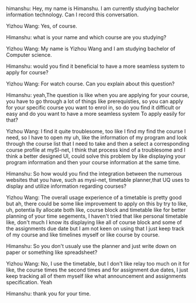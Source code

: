 himanshu: Hey, my name is Himanshu. I am currently studying bachelor information technology. Can I record this conversation.

Yizhou Wang: Yes, of course. 

Himanshu: what is your name and which course are you studying?

Yizhou Wang: My name is Yizhou Wang and I am studying bachelor of Computer science. 

Himanshu: would you find it beneficial to have a more seamless system to apply for course?

Yizhou Wang: For watch course. Can you explain about this question? 

Himanshu: yeah,The question is like when you are applying for your course, you have to go through a lot of things like prerequisties, so you can apply for your specific course you want to enrol in, so do you find it difficult or easy and do you want to have a more seamless system To apply easily for that? 

Yizhou Wang: I find it quite troublesome, too like I find my find the course I need, so I have to open my uh, like the information of my program and look through the course list that I need to take and then a select a corresponding course profile at mySI-net, I think that process kind of a troublesome and I think a better designed UI,  could solve this problem by like displaying your program information and then your course information at the same time.

Himanshu: So how would you find the integration between the numerous websites that you have, such as mysi-net, timetable planner,that UQ uses to display and utilize information regarding courses?

Yizhou Wang: The overall usage experience of a timetable is pretty good but ah, there could be some like improvement to apply on this by try to like, uh, potentia lly allocate both like, course block and timetable like for better planning of your time segements, I haven't tried that like personal timetable like, don't much I know its displaying like all of course block and some of the assignments due date but I am not keen on using that I just keep track of my course and like timelines myself or like course by course.

Himanshu: So you don't usualy use the planner and just write down on paper or something like spreadsheet?

Yizhou Wang: No, I use the timetable, but I don't like relay too much on it for like, the course times the second times and for assignment due dates, I just keep tracking all of them  myself like what announcement and assignments specification. Yeah 

Himanshu: thank you for your time.